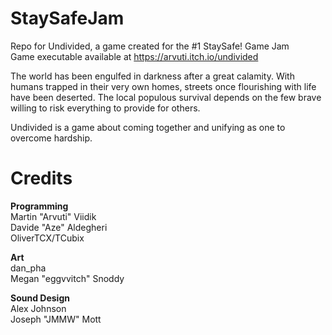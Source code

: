 # StaySafeJam
Repo for Undivided, a game created for the #1 StaySafe! Game Jam  
Game executable available at https://arvuti.itch.io/undivided

The world has been engulfed in darkness after a great calamity. With humans trapped in their very own homes, streets once flourishing with life have been deserted. The local populous survival depends on the few brave willing to risk everything to provide for others.

Undivided is a game about coming together and unifying as one to overcome hardship.


# Credits
**Programming**  
Martin "Arvuti" Viidik  
Davide "Aze" Aldegheri  
OliverTCX/TCubix  

**Art**  
dan_pha  
Megan "eggvvitch" Snoddy  

**Sound Design**  
Alex Johnson  
Joseph "JMMW" Mott  

